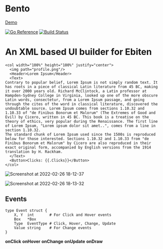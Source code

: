 # Bento

[Demo](https://etherealmachine.github.io/bento/)

[![Go Reference](https://pkg.go.dev/badge/github.com/etherealmachine/bento.svg)](https://pkg.go.dev/github.com/etherealmachine/bento)
[![Build Status](https://github.com/etherealmachine/bento/workflows/Go/badge.svg)](https://github.com/etherealmachine/bento/actions?query=workflow%3AGo)

# An XML based UI builder for Ebiten

```
<col width="100%" height="100%" justify="center">
  <img path="profile.png"/>
  <Header>Lorem Ipsum</Header>
  <Text>
Contrary to popular belief, Lorem Ipsum is not simply random text. It has roots in a piece of classical Latin literature from 45 BC, making it over 2000 years old. Richard McClintock, a Latin professor at Hampden-Sydney College in Virginia, looked up one of the more obscure Latin words, consectetur, from a Lorem Ipsum passage, and going through the cites of the word in classical literature, discovered the undoubtable source. Lorem Ipsum comes from sections 1.10.32 and 1.10.33 of "de Finibus Bonorum et Malorum" (The Extremes of Good and Evil) by Cicero, written in 45 BC. This book is a treatise on the theory of ethics, very popular during the Renaissance. The first line of Lorem Ipsum, "Lorem ipsum dolor sit amet..", comes from a line in section 1.10.32.
The standard chunk of Lorem Ipsum used since the 1500s is reproduced below for those interested. Sections 1.10.32 and 1.10.33 from "de Finibus Bonorum et Malorum" by Cicero are also reproduced in their exact original form, accompanied by English versions from the 1914 translation by H. Rackham.
  </Text>
  <Button>Clicks: {{.Clicks}}</Button>
</col>
```

![Screenshot at 2022-02-26 18-12-37](https://user-images.githubusercontent.com/460276/155865525-4de1fb69-803d-469a-bd55-c31ba5c38512.png)

![Screenshot at 2022-02-26 18-13-32](https://user-images.githubusercontent.com/460276/155865527-233abef0-ab24-4b46-a56b-bc2ea80a83cf.png)

## Events
```
type Event struct {
	X, Y  int       # For Click and Hover events
	Box   *Box
	Type  EventType # Click, Hover, Change, Update
	Value string    # For Change events
}
```

**onClick**
**onHover**
**onChange**
**onUpdate**
**onDraw**
